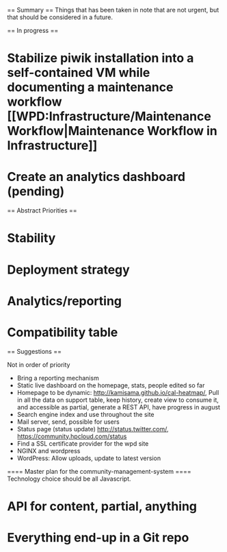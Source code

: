 == Summary ==
Things that has been taken in note that are not urgent, but that should be considered in a future.

== In progress ==
# Stabilize piwik installation into a self-contained VM while documenting a maintenance workflow [[WPD:Infrastructure/MaintenanceWorkflow|Maintenance Workflow in Infrastructure]]
# Create an analytics dashboard (pending)

== Abstract Priorities ==
# Stability
# Deployment strategy
# Analytics/reporting
# Compatibility table

== Suggestions ==

Not in order of priority

*  Bring a reporting mechanism
*  Static live dashboard on the homepage, stats, people edited so far
*  Homepage to be dynamic: http://kamisama.github.io/cal-heatmap/,  Pull in all the data on support table, keep history, create view to consume it, and accessible as partial, generate a REST API, have progress in august
*  Search engine index and use throughout the site
*  Mail server, send, possible for users
* Status page (status update) http://status.twitter.com/, https://community.hpcloud.com/status  
* Find a SSL certificate provider for the wpd site
* NGINX and wordpress
* WordPress: Allow uploads, update to latest version

==== Master plan for the community-management-system ====
Technology choice should be all Javascript.

# API for content, partial, anything
# Everything end-up in a Git repo